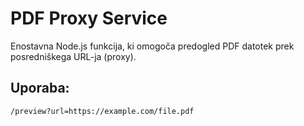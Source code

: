 # PDF Proxy Service

Enostavna Node.js funkcija, ki omogoča predogled PDF datotek prek posredniškega URL-ja (proxy).

## Uporaba:
`/preview?url=https://example.com/file.pdf`
